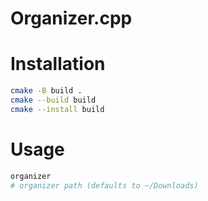 # Organizer.cpp

# Installation

```bash
cmake -B build .
cmake --build build
cmake --install build
```

# Usage

```bash
organizer
# organizer path (defaults to ~/Downloads)
```
